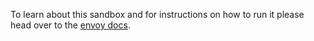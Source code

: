To learn about this sandbox and for instructions on how to run it please head over
to the [envoy docs](https://www.envoyproxy.io/docs/envoy/latest/start/sandboxes/wasm-cc).
